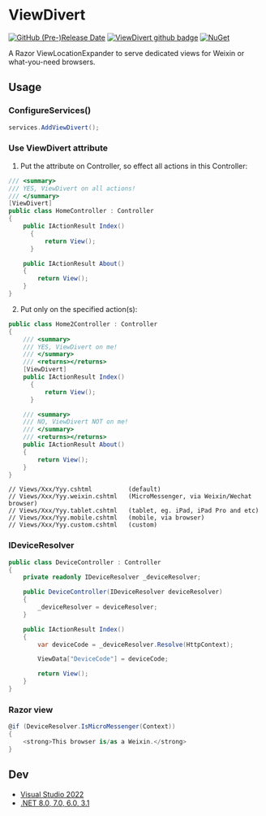 # ViewDivert
[![GitHub (Pre-)Release Date](https://img.shields.io/github/release-date-pre/myvas/AspNetCore.ViewDivert?label=github)](https://github.com/myvas/AspNetCore.ViewDivert)
[![ViewDivert github badge](https://github.com/myvas/AspNetCore.ViewDivert/actions/workflows/dotnet.yml/badge.svg)](https://github.com/myvas/AspNetCore.ViewDivert)
[![NuGet](https://img.shields.io/nuget/v/Myvas.AspNetCore.ViewDivert.svg)](https://www.nuget.org/packages/Myvas.AspNetCore.ViewDivert)

A Razor ViewLocationExpander to serve dedicated views for Weixin or what-you-need browsers.

## Usage
### ConfigureServices()
```csharp
services.AddViewDivert();
```

### Use ViewDivert attribute
1. Put the attribute on Controller, so effect all actions in this Controller:
```csharp
/// <summary>
/// YES, ViewDivert on all actions!
/// </summary>
[ViewDivert]
public class HomeController : Controller
{
	public IActionResult Index()
      {
          return View();
      }

	public IActionResult About()
	{
		return View();
	}
}
```

2. Put only on the specified action(s):
```csharp
public class Home2Controller : Controller
{
	/// <summary>
	/// YES, ViewDivert on me!
	/// </summary>
	/// <returns></returns>
	[ViewDivert]
	public IActionResult Index()
      {
          return View();
      }

	/// <summary>
	/// NO, ViewDivert NOT on me!
	/// </summary>
	/// <returns></returns>
	public IActionResult About()
	{
		return View();
	}
}
```

```
// Views/Xxx/Yyy.cshtml          (default)
// Views/Xxx/Yyy.weixin.cshtml   (MicroMessenger, via Weixin/Wechat browser)
// Views/Xxx/Yyy.tablet.cshtml   (tablet, eg. iPad, iPad Pro and etc)
// Views/Xxx/Yyy.mobile.cshtml   (mobile, via browser)
// Views/Xxx/Yyy.custom.cshtml   (custom)
```

### IDeviceResolver
```csharp
public class DeviceController : Controller
{
	private readonly IDeviceResolver _deviceResolver;

	public DeviceController(IDeviceResolver deviceResolver)
	{
		_deviceResolver = deviceResolver;
	}

	public IActionResult Index()
	{
		var deviceCode = _deviceResolver.Resolve(HttpContext);

		ViewData["DeviceCode"] = deviceCode;

		return View();
	}
}
```

### Razor view
```csharp
@if (DeviceResolver.IsMicroMessenger(Context))
{
    <strong>This browser is/as a Weixin.</strong>
}
```

## Dev
* [Visual Studio 2022](https://visualstudio.microsoft.com)
* [.NET 8.0, 7.0, 6.0, 3.1](https://dotnet.microsoft.com/en-us/download/dotnet)
